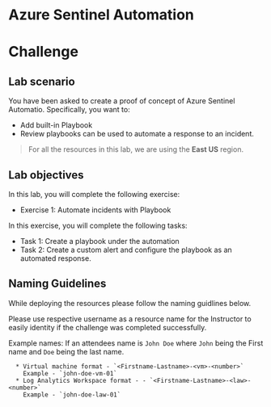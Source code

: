 # Azure Sentinel Automation 
# Challenge
 
## Lab scenario

You have been asked to create a proof of concept of Azure Sentinel Automatio. Specifically, you want to:

- Add built-in Playbook
- Review playbooks can be used to automate a response to an incident.

> For all the resources in this lab, we are using the **East US** region. 

## Lab objectives

In this lab, you will complete the following exercise:

- Exercise 1: Automate incidents with Playbook

In this exercise, you will complete the following tasks:
- Task 1: Create a playbook under the automation
- Task 2: Create a custom alert and configure the playbook as an automated response.


## Naming Guidelines

While deploying the resources please follow the naming guidlines below. 
   
Please use respective username as a resource name for the Instructor to easily identity if the challenge was completed successfully. 
 
Example names: If an attendees name is `John Doe` where `John` being the First name and `Doe` being the last name.

      * Virtual machine format - `<Firstname-Lastname>-<vm>-<number>`  
	    Example - `john-doe-vm-01`
      * Log Analytics Workspace format - - `<Firstname-Lastname>-<law>-<number>`  
	    Example - `john-doe-law-01`
 


